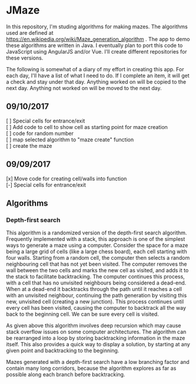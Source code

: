 # JMaze
In this repository, I'm studing algorithms for making mazes.  The 
algorithms used are defined at 
https://en.wikipedia.org/wiki/Maze_generation_algorithm .
The app to demo these algorithms are written in Java.  I eventually
plan to port this code to JavaScript using AngularJS and/or Vue.  I'll
create different repositories for these versions.  
  
The following is somewhat of a diary of my effort in creating this
app.  For each day, I'll have a list of what I need to do.  If I
complete an item, it will get a check and stay under that day.  Anything
worked on will be copied to the next day.  Anything not worked on
will be moved to the next day.

## 09/10/2017  
[ ] Special cells for entrance/exit  
[ ] Add code to cell to show cell as starting point for maze creation  
[ ] code for random number  
[ ] map selected algorithm to "maze create" function  
[ ] create the maze  
## 09/09/2017  
[x] Move code for creating cell/walls into function  
[-] Special cells for entrance/exit  

## Algorithms
### Depth-first search
This algorithm is a randomized version of the depth-first search algorithm. 
Frequently implemented with a stack, this approach is one of the simplest ways 
to generate a maze using a computer. Consider the space for a maze being a large 
grid of cells (like a large chess board), each cell starting with four walls. 
Starting from a random cell, the computer then selects a random neighbouring 
cell that has not yet been visited. The computer removes the wall between the 
two cells and marks the new cell as visited, and adds it to the stack to 
facilitate backtracking. The computer continues this process, with a cell that 
has no unvisited neighbours being considered a dead-end. When at a dead-end it
backtracks through the path until it reaches a cell with an unvisited neighbour, 
continuing the path generation by visiting this new, unvisited cell (creating 
a new junction). This process continues until every cell has been visited, 
causing the computer to backtrack all the way back to the beginning cell. 
We can be sure every cell is visited.  

As given above this algorithm involves deep recursion which may cause stack 
overflow issues on some computer architectures. The algorithm can be rearranged 
into a loop by storing backtracking information in the maze itself. This also 
provides a quick way to display a solution, by starting at any given point and 
backtracking to the beginning.

Mazes generated with a depth-first search have a low branching factor and contain many long corridors, because the algorithm explores as far as possible along each branch before backtracking.